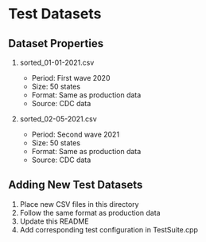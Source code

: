 # Test Datasets

## Dataset Properties
1. sorted_01-01-2021.csv
   - Period: First wave 2020
   - Size: 50 states
   - Format: Same as production data
   - Source: CDC data

2. sorted_02-05-2021.csv
   - Period: Second wave 2021
   - Size: 50 states
   - Format: Same as production data
   - Source: CDC data

## Adding New Test Datasets
1. Place new CSV files in this directory
2. Follow the same format as production data
3. Update this README
4. Add corresponding test configuration in TestSuite.cpp

